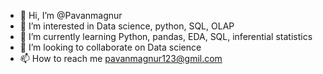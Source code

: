 - 👋 Hi, I’m @Pavanmagnur
- 👀 I’m interested in Data science, python, SQL, OLAP
- 🌱 I’m currently learning Python, pandas, EDA, SQL, inferential statistics
- 💞️ I’m looking to collaborate on Data science
- 📫 How to reach me pavanmagnur123@gmil.com

<!---
Pavanmagnur/Pavanmagnur is a ✨ special ✨ repository because its `README.md` (this file) appears on your GitHub profile.
You can click the Preview link to take a look at your changes.
--->
